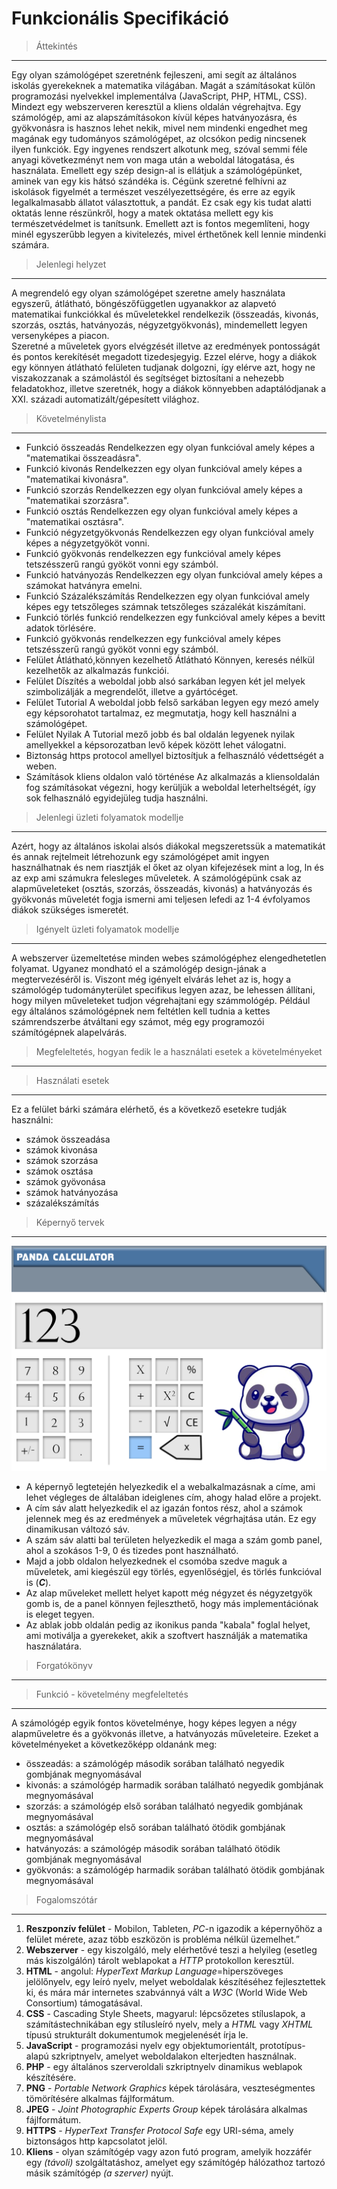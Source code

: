# Funkcionális Specifikáció
>Áttekintés
---
Egy olyan számológépet szeretnénk fejleszeni, ami segít az általános iskolás gyerekeknek a matematika világában. Magát a számításokat külön programozási nyelvekkel implementálva (JavaScript, PHP, HTML, CSS). Mindezt egy webszerveren keresztül a kliens oldalán végrehajtva.
Egy számológép, ami az alapszámításokon kívül képes hatványozásra, és gyökvonásra is hasznos lehet nekik, mivel nem mindenki engedhet meg magának egy tudományos számológépet, az olcsókon pedig nincsenek ilyen funkciók.
Egy ingyenes rendszert alkotunk meg, szóval semmi féle anyagi következményt nem von maga után a weboldal látogatása, és használata. 
Emellett egy szép design-al is ellátjuk a számológépünket, aminek van egy kis hátsó szándéka is. 
Cégünk szeretné felhívni az iskolások figyelmét a természet veszélyezettségére, és erre az egyik legalkalmasabb állatot választottuk, a pandát.
Ez csak egy kis tudat alatti oktatás lenne részünkről, hogy a matek oktatása mellett egy kis természetvédelmet is tanítsunk.
Emellett azt is fontos megemlíteni, hogy minél egyszerűbb legyen a kivitelezés, mivel érthetőnek kell lennie mindenki számára.

>Jelenlegi helyzet
---
A megrendeló  egy olyan számológépet szeretne amely használata egyszerű, átlátható, böngészőfüggetlen ugyanakkor az alapvetó matematikai funkciókkal és műveletekkel rendelkezik (összeadás, kivonás, szorzás, osztás, hatványozás, négyzetgyökvonás), mindemellett legyen versenyképes a piacon.  
Szeretné a műveletek gyors elvégzését illetve az eredmények pontosságát és pontos kerekítését megadott tizedesjegyig.
Ezzel elérve, hogy a diákok egy könnyen átlátható felületen tudjanak dolgozni, így elérve azt, hogy ne viszakozzanak a számolástól és segítséget biztosítani a nehezebb feladatokhoz, illetve szeretnék, hogy a diákok könnyebben adaptálódjanak a XXI. századi automatizált/gépesített világhoz.

>Követelménylista
---
- Funkció összeadás Rendelkezzen egy olyan funkcióval amely képes a "matematikai összeadásra".
- Funkció kivonás Rendelkezzen egy olyan funkcióval amely képes a "matematikai kivonásra".
- Funkció szorzás Rendelkezzen egy olyan funkcióval amely képes a "matematikai szorzásra".
- Funkció osztás Rendelkezzen egy olyan funkcióval amely képes a "matematikai osztásra".
- Funkció négyzetgyökvonás Rendelkezzen egy olyan funkcióval amely képes a négyzetgyököt vonni.
- Funkció gyökvonás rendelkezzen egy funkcióval amely képes tetszésszerű rangú gyököt vonni egy számból.
- Funkció hatványozás Rendelkezzen egy olyan funkcióval amely képes a számokat hatványra emelni.
- Funkció Százalékszámítás Rendelkezzen egy olyan funkcióval amely képes egy tetszőleges számnak tetszőleges százalékát kiszámítani.
- Funkció törlés funkció rendelkezzen egy funkcióval amely képes a bevitt adatok törlésére.
- Funkció gyökvonás rendelkezzen egy funkcióval amely képes tetszésszerű rangú gyököt vonni egy számból.
- Felület Átlátható,könnyen kezelhető Átlátható Könnyen, keresés nélkül kezelhetők az alkalmazás funkciói.
- Felület Díszítés a weboldal jobb alsó sarkában legyen két jel melyek szimbolizálják a megrendelőt, illetve a gyártócéget.
- Felület Tutorial A weboldal jobb felső sarkában legyen egy mezó amely egy képsorohatot tartalmaz, ez megmutatja, hogy kell használni a számológépet.
- Felület Nyilak A Tutorial mező jobb és bal oldalán legyenek nyilak amellyekkel a képsorozatban levő képek között lehet válogatni.
- Biztonság https protocol amellyel biztosítjuk a felhasználó védettségét a weben.
- Számítások kliens oldalon való történése Az alkalmazás a kliensoldalán fog számításokat végezni, hogy kerüljük a weboldal leterheltségét, így sok felhasználó egyidejüleg tudja használni.


>Jelenlegi üzleti folyamatok modellje
---
Azért, hogy az általános iskolai alsós diákokal megszeretssük a matematikát és annak rejtelmeit létrehozunk egy számológépet amit ingyen használhatnak és nem riasztják el őket az olyan kifejezések mint a log, ln és az exp ami számukra felesleges műveletek. 
A számológépünk csak az alapműveleteket (osztás, szorzás, összeadás, kivonás) a hatványozás és gyökvonás műveletét fogja ismerni ami teljesen lefedi az 1-4 évfolyamos diákok szükséges ismeretét.  

>Igényelt üzleti folyamatok modellje
---
A webszerver üzemeltetése minden webes számológéphez elengedhetetlen folyamat. Ugyanez mondható el a számológép design-jának a megtervezéséről is. Viszont még igényelt elvárás lehet az is, hogy a számológép tudományterület specifikus legyen azaz, be lehessen állítani, hogy milyen műveleteket tudjon végrehajtani egy számmológép. Például egy általános számológépnek nem feltétlen kell tudnia a kettes számrendszerbe átváltani egy számot, még egy programozói számítógépnek alapelvárás. 

>Megfeleltetés, hogyan fedik le a használati esetek a követelményeket
---

>Használati esetek
---
Ez a felület bárki számára elérhető, és a következő esetekre tudják használni:  
- számok összeadása
- számok kivonása
- számok szorzása
- számok osztása
- számok gyövonása
- számok hatványozása
- százalékszámítás

>Képernyő tervek
---
![Panda Calculator Preview](/panda_calculator.png) <br>
- A képernyő legtetején helyezkedik el a webalkalmazásnak a címe, ami lehet végleges de általában ideiglenes cím, ahogy halad előre a projekt.
- A cím sáv alatt helyezkedik el az igazán fontos rész, ahol a számok jelennek meg és az eredmények a műveletek végrhajtása után. Ez egy dinamikusan változó sáv.
- A szám sáv alatti bal területen helyezkedik el maga a szám gomb panel, ahol a szokásos 1-9, 0 és tizedes pont használható.
- Majd a jobb oldalon helyezkednek el csomóba szedve maguk a műveletek, ami kiegészül egy törlés, egyenlőségjel, és törlés funkcióval is (***C***).
- Az alap műveleket mellett helyet kapott még négyzet és négyzetgyök gomb is, de a panel könnyen fejleszthető, hogy más implementációnak is eleget tegyen.
- Az ablak jobb oldalán pedig az ikonikus panda "kabala" foglal helyet, ami motiválja a gyerekeket, akik a szoftvert használják a matematika használatára.

>Forgatókönyv
---

>Funkció - követelmény megfeleltetés
---
A számológép egyik fontos követelménye, hogy képes legyen a négy alapműveletre és a gyökvonás illetve, a hatványozás műveleteire. 
Ezeket a követelményeket a következőképp oldanánk meg:   
- összeadás:  a számológép második sorában található negyedik gombjának megnyomásával  
- kivonás: a számológép harmadik sorában található negyedik gombjának megnyomásával  
- szorzás: a számológép első sorában található negyedik gombjának megnyomásával  
- osztás: a számológép első sorában található ötödik gombjának megnyomásával  
- hatványozás: a számológép második sorában található ötödik gombjának megnyomásával  
- gyökvonás: a számológép harmadik sorában található ötödik gombjának megnyomásával

>Fogalomszótár
---
1. **Reszponzív felület** - Mobilon, Tableten, *PC*-n igazodik a képernyőhöz a felület mérete, azaz több eszközön is probléma nélkül üzemelhet.”
2. **Webszerver** - egy kiszolgáló, mely elérhetővé teszi a helyileg (esetleg más kiszolgálón) tárolt weblapokat a *HTTP* protokollon keresztül.
3. **HTML** - angolul: *HyperText Markup Language*=hiperszöveges jelölőnyelv, egy leíró nyelv, melyet weboldalak készítéséhez fejlesztettek ki, és mára már internetes szabvánnyá vált a *W3C* (World Wide Web Consortium) támogatásával.
4. **CSS** - Cascading Style Sheets, magyarul: lépcsőzetes stíluslapok, a számítástechnikában egy stílusleíró nyelv, mely a *HTML* vagy *XHTML* típusú strukturált dokumentumok megjelenését írja le.
5. **JavaScript** - programozási nyelv egy objektumorientált, prototípus-alapú szkriptnyelv, amelyet weboldalakon elterjedten használnak.
6. **PHP** - egy általános szerveroldali szkriptnyelv dinamikus weblapok készítésére.
7. **PNG** - *Portable Network Graphics* képek tárolására, veszteségmentes tömörítésére alkalmas fájlformátum.
8. **JPEG** - *Joint Photographic Experts Group* képek tárolására alkalmas fájlformátum.
9. **HTTPS** - *HyperText Transfer Protocol Safe* egy URI-séma, amely biztonságos http kapcsolatot jelöl.
10. **Kliens** - olyan számítógép vagy azon futó program, amelyik hozzáfér egy *(távoli)* szolgáltatáshoz, amelyet egy számítógép hálózathoz tartozó másik számítógép *(a szerver)* nyújt.